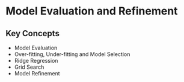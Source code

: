 # Model Evaluation and Refinement

## Key Concepts
- Model Evaluation
- Over-fitting, Under-fitting and Model Selection
- Ridge Regression
- Grid Search
- Model Refinement